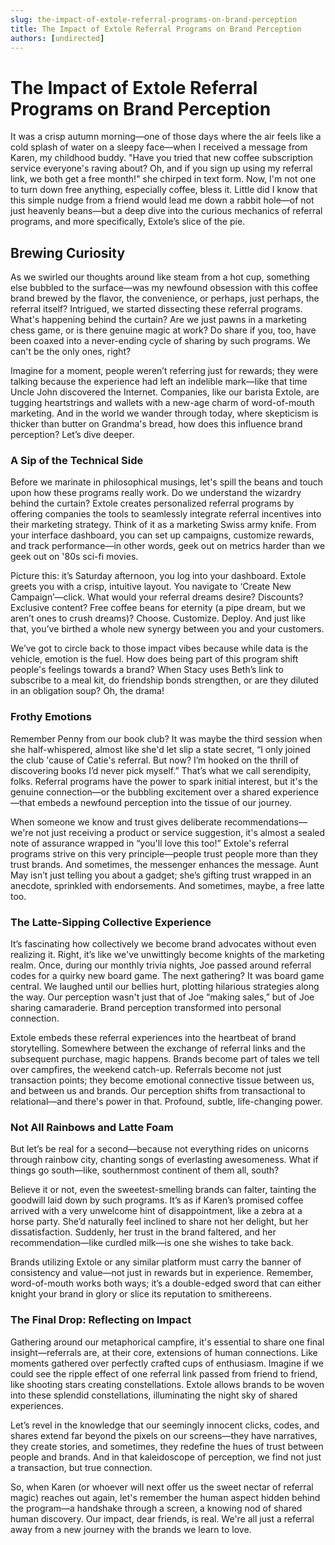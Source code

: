 ```yaml
---
slug: the-impact-of-extole-referral-programs-on-brand-perception
title: The Impact of Extole Referral Programs on Brand Perception
authors: [undirected]
---
```



# The Impact of Extole Referral Programs on Brand Perception

It was a crisp autumn morning—one of those days where the air feels like a cold splash of water on a sleepy face—when I received a message from Karen, my childhood buddy. "Have you tried that new coffee subscription service everyone's raving about? Oh, and if you sign up using my referral link, we both get a free month!" she chirped in text form. Now, I'm not one to turn down free anything, especially coffee, bless it. Little did I know that this simple nudge from a friend would lead me down a rabbit hole—of not just heavenly beans—but a deep dive into the curious mechanics of referral programs, and more specifically, Extole’s slice of the pie.

## Brewing Curiosity

As we swirled our thoughts around like steam from a hot cup, something else bubbled to the surface—was my newfound obsession with this coffee brand brewed by the flavor, the convenience, or perhaps, just perhaps, the referral itself? Intrigued, we started dissecting these referral programs. What's happening behind the curtain? Are we just pawns in a marketing chess game, or is there genuine magic at work? Do share if you, too, have been coaxed into a never-ending cycle of sharing by such programs. We can't be the only ones, right?

Imagine for a moment, people weren’t referring just for rewards; they were talking because the experience had left an indelible mark—like that time Uncle John discovered the Internet. Companies, like our barista Extole, are tugging heartstrings and wallets with a new-age charm of word-of-mouth marketing. And in the world we wander through today, where skepticism is thicker than butter on Grandma's bread, how does this influence brand perception? Let’s dive deeper.

### A Sip of the Technical Side

Before we marinate in philosophical musings, let's spill the beans and touch upon how these programs really work. Do we understand the wizardry behind the curtain? Extole creates personalized referral programs by offering companies the tools to seamlessly integrate referral incentives into their marketing strategy. Think of it as a marketing Swiss army knife. From your interface dashboard, you can set up campaigns, customize rewards, and track performance—in other words, geek out on metrics harder than we geek out on '80s sci-fi movies.

Picture this: it’s Saturday afternoon, you log into your dashboard. Extole greets you with a crisp, intuitive layout. You navigate to ‘Create New Campaign’—click. What would your referral dreams desire? Discounts? Exclusive content? Free coffee beans for eternity (a pipe dream, but we aren’t ones to crush dreams)? Choose. Customize. Deploy. And just like that, you’ve birthed a whole new synergy between you and your customers.

We’ve got to circle back to those impact vibes because while data is the vehicle, emotion is the fuel. How does being part of this program shift people's feelings towards a brand? When Stacy uses Beth’s link to subscribe to a meal kit, do friendship bonds strengthen, or are they diluted in an obligation soup? Oh, the drama!

### Frothy Emotions

Remember Penny from our book club? It was maybe the third session when she half-whispered, almost like she'd let slip a state secret, “I only joined the club 'cause of Catie's referral. But now? I’m hooked on the thrill of discovering books I’d never pick myself.” That’s what we call serendipity, folks. Referral programs have the power to spark initial interest, but it's the genuine connection—or the bubbling excitement over a shared experience—that embeds a newfound perception into the tissue of our journey.

When someone we know and trust gives deliberate recommendations—we're not just receiving a product or service suggestion, it's almost a sealed note of assurance wrapped in “you'll love this too!” Extole's referral programs strive on this very principle—people trust people more than they trust brands. And sometimes, the messenger enhances the message. Aunt May isn’t just telling you about a gadget; she’s gifting trust wrapped in an anecdote, sprinkled with endorsements. And sometimes, maybe, a free latte too.

### The Latte-Sipping Collective Experience

It’s fascinating how collectively we become brand advocates without even realizing it. Right, it’s like we've unwittingly become knights of the marketing realm. Once, during our monthly trivia nights, Joe passed around referral codes for a quirky new board game. The next gathering? It was board game central. We laughed until our bellies hurt, plotting hilarious strategies along the way. Our perception wasn't just that of Joe “making sales,” but of Joe sharing camaraderie. Brand perception transformed into personal connection.

Extole embeds these referral experiences into the heartbeat of brand storytelling. Somewhere between the exchange of referral links and the subsequent purchase, magic happens. Brands become part of tales we tell over campfires, the weekend catch-up. Referrals become not just transaction points; they become emotional connective tissue between us, and between us and brands. Our perception shifts from transactional to relational—and there's power in that. Profound, subtle, life-changing power.

### Not All Rainbows and Latte Foam

But let’s be real for a second—because not everything rides on unicorns through rainbow city, chanting songs of everlasting awesomeness. What if things go south—like, southernmost continent of them all, south?

Believe it or not, even the sweetest-smelling brands can falter, tainting the goodwill laid down by such programs. It’s as if Karen’s promised coffee arrived with a very unwelcome hint of disappointment, like a zebra at a horse party. She’d naturally feel inclined to share not her delight, but her dissatisfaction. Suddenly, her trust in the brand faltered, and her recommendation—like curdled milk—is one she wishes to take back.

Brands utilizing Extole or any similar platform must carry the banner of consistency and value—not just in rewards but in experience. Remember, word-of-mouth works both ways; it’s a double-edged sword that can either knight your brand in glory or slice its reputation to smithereens.

### The Final Drop: Reflecting on Impact

Gathering around our metaphorical campfire, it's essential to share one final insight—referrals are, at their core, extensions of human connections. Like moments gathered over perfectly crafted cups of enthusiasm. Imagine if we could see the ripple effect of one referral link passed from friend to friend, like shooting stars creating  constellations. Extole allows brands to be woven into these splendid constellations, illuminating the night sky of shared experiences.

Let’s revel in the knowledge that our seemingly innocent clicks, codes, and shares extend far beyond the pixels on our screens—they have narratives, they create stories, and sometimes, they redefine the hues of trust between people and brands. And in that kaleidoscope of perception, we find not just a transaction, but true connection.

So, when Karen (or whoever will next offer us the sweet nectar of referral magic) reaches out again, let's remember the human aspect hidden behind the program—a handshake through a screen, a knowing nod of shared human discovery. Our impact, dear friends, is real. We're all just a referral away from a new journey with the brands we learn to love.